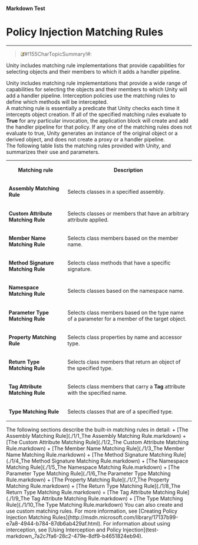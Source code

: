 ﻿---
Source File Name: 75-Interception.docx
AssetID: 412f3261-e0f5-4998-8373-5dc2ebda16af
Title: Policy Injection Matching Rules
Order In ToC: 2\6\1
Output Filename: 2\6\1_Policy Injection Matching Rules.markdown
---

#### Markdown Test ####
# Policy Injection Matching Rules #
----------


> ![](../../images/note.gif)#!155CharTopicSummary!#:
> 
Unity includes matching rule implementations that provide capabilities for selecting objects and their members to which it adds a handler pipeline.

Unity includes matching rule implementations that provide a wide range of capabilities for selecting the objects and their members to which Unity will add a handler pipeline. Interception policies use the matching rules to define which methods will be intercepted.   
A matching rule is essentially a predicate that Unity checks each time it intercepts object creation. If all of the specified matching rules evaluate to **True** for any particular invocation, the application block will create and add the handler pipeline for that policy. If any one of the matching rules does not evaluate to true, Unity generates an instance of the original object or a derived object, and does not create a proxy or a handler pipeline.  
The following table lists the matching rules provided with Unity, and summarizes their use and parameters.   
<table xmlns:xlink="http://www.w3.org/1999/xlink"><tr><th><p>Matching rule</p></th><th><p>Description</p></th></tr><tr><td><p><b>Assembly Matching Rule</b></p></td><td><p>Selects classes in a specified assembly.</p></td></tr><tr><td><p><b>Custom Attribute Matching Rule</b></p></td><td><p>Selects classes or members that have an arbitrary attribute applied.</p></td></tr><tr><td><p><b>Member Name Matching Rule</b></p></td><td><p>Selects class members based on the member name.</p></td></tr><tr><td><p><b>Method Signature Matching Rule</b></p></td><td><p>Selects class methods that have a specific signature.</p></td></tr><tr><td><p><b>Namespace Matching Rule</b></p></td><td><p>Selects classes based on the namespace name.</p></td></tr><tr><td><p><b>Parameter Type Matching Rule</b></p></td><td><p>Selects class members based on the type name of a parameter for a member of the target object.</p></td></tr><tr><td><p><b>Property Matching Rule</b></p></td><td><p>Selects class properties by name and accessor type.</p></td></tr><tr><td><p><b>Return Type Matching Rule</b></p></td><td><p>Selects class members that return an object of the specified type.</p></td></tr><tr><td><p><b>Tag Attribute Matching Rule</b></p></td><td><p>Selects class members that carry a <b>Tag</b> attribute with the specified name.</p></td></tr><tr><td><p><b>Type Matching Rule</b></p></td><td><p>Selects classes that are of a specified type.</p></td></tr></table>
The following sections describe the built-in matching rules in detail:  
+ [The Assembly Matching Rule](./1/1_The Assembly Matching Rule.markdown)
+ [The Custom Attribute Matching Rule](./1/2_The Custom Attribute Matching Rule.markdown)
+ [The Member Name Matching Rule](./1/3_The Member Name Matching Rule.markdown)
+ [The Method Signature Matching Rule](./1/4_The Method Signature Matching Rule.markdown)
+ [The Namespace Matching Rule](./1/5_The Namespace Matching Rule.markdown)
+ [The Parameter Type Matching Rule](./1/6_The Parameter Type Matching Rule.markdown)
+ [The Property Matching Rule](./1/7_The Property Matching Rule.markdown)
+ [The Return Type Matching Rule](./1/8_The Return Type Matching Rule.markdown)
+ [The Tag Attribute Matching Rule](./1/9_The Tag Attribute Matching Rule.markdown)
+ [The Type Matching Rule](./1/10_The Type Matching Rule.markdown)
You can also create and use custom matching rules. For more information, see [Creating Policy Injection Matching Rules](http://msdn.microsoft.com/library/17137b99-e7a8-4944-b784-87db6ab429af.html). For information about using interception, see [Using Interception and Policy Injection](test-markdown_7a2c7fa6-28c2-479e-8df9-b4651824eb94).  


